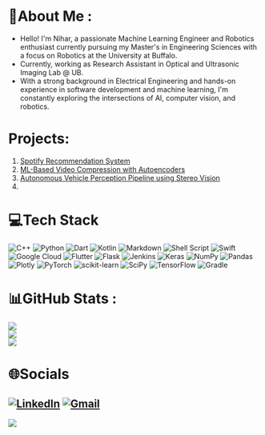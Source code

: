 # 💫About Me :
- Hello! I'm Nihar, a passionate Machine Learning Engineer and Robotics enthusiast currently pursuing my Master's in Engineering Sciences with a focus on Robotics at the University at Buffalo.  
- Currently, working as Research Assistant in Optical and Ultrasonic Imaging Lab @ UB.  
- With a strong background in Electrical Engineering and hands-on experience in software development and machine learning, I'm constantly exploring the intersections of AI, computer vision, and robotics.

# Projects:
1. [Spotify Recommendation System](https://niharp31.github.io/Spotify_Recommender_system/)
2. [ML-Based Video Compression with Autoencoders](https://niharp31.github.io/ML_ViC/)
3. [Autonomous Vehicle Perception Pipeline using Stereo Vision](https://github.com/NiharP31/Autonomous-Vehicle-Perception-Pipeline-using-Stereo-Vision)
4. 

# 💻Tech Stack
![C++](https://img.shields.io/badge/c++-%2300599C.svg?style=plastic&logo=c%2B%2B&logoColor=white) ![Python](https://img.shields.io/badge/python-3670A0?style=plastic&logo=python&logoColor=ffdd54) ![Dart](https://img.shields.io/badge/dart-%230175C2.svg?style=plastic&logo=dart&logoColor=white) ![Kotlin](https://img.shields.io/badge/kotlin-%230095D5.svg?style=plastic&logo=kotlin&logoColor=white) ![Markdown](https://img.shields.io/badge/markdown-%23000000.svg?style=plastic&logo=markdown&logoColor=white) ![Shell Script](https://img.shields.io/badge/shell_script-%23121011.svg?style=plastic&logo=gnu-bash&logoColor=white) ![Swift](https://img.shields.io/badge/swift-F54A2A?style=plastic&logo=swift&logoColor=white) ![Google Cloud](https://img.shields.io/badge/Google%20Cloud-%234285F4.svg?style=plastic&logo=google-cloud&logoColor=white) ![Flutter](https://img.shields.io/badge/Flutter-%2302569B.svg?style=plastic&logo=Flutter&logoColor=white) ![Flask](https://img.shields.io/badge/flask-%23000.svg?style=plastic&logo=flask&logoColor=white) ![Jenkins](https://img.shields.io/badge/jenkins-%232C5263.svg?style=plastic&logo=jenkins&logoColor=white) ![Keras](https://img.shields.io/badge/Keras-%23D00000.svg?style=plastic&logo=Keras&logoColor=white) ![NumPy](https://img.shields.io/badge/numpy-%23013243.svg?style=plastic&logo=numpy&logoColor=white) ![Pandas](https://img.shields.io/badge/pandas-%23150458.svg?style=plastic&logo=pandas&logoColor=white) ![Plotly](https://img.shields.io/badge/Plotly-%233F4F75.svg?style=plastic&logo=plotly&logoColor=white) ![PyTorch](https://img.shields.io/badge/PyTorch-%23EE4C2C.svg?style=plastic&logo=PyTorch&logoColor=white) ![scikit-learn](https://img.shields.io/badge/scikit--learn-%23F7931E.svg?style=plastic&logo=scikit-learn&logoColor=white) ![SciPy](https://img.shields.io/badge/SciPy-%230C55A5.svg?style=plastic&logo=scipy&logoColor=%white) ![TensorFlow](https://img.shields.io/badge/TensorFlow-%23FF6F00.svg?style=plastic&logo=TensorFlow&logoColor=white) ![Gradle](https://img.shields.io/badge/Gradle-02303A.svg?style=plastic&logo=Gradle&logoColor=white)
# 📊GitHub Stats :
![](https://github-readme-stats.vercel.app/api?username=NiharP31&theme=nightowl&hide_border=false&include_all_commits=false&count_private=false)<br/>
![](https://github-readme-streak-stats.herokuapp.com/?user=NiharP31&theme=nightowl&hide_border=false)<br/>
![](https://github-readme-stats.vercel.app/api/top-langs/?username=NiharP31&theme=nightowl&hide_border=false&include_all_commits=false&count_private=false&layout=compact)
# 🌐Socials
[![LinkedIn](https://img.shields.io/badge/LinkedIn-%230077B5.svg?logo=linkedin&logoColor=white)](https://linkedin.com/in/nihar-prakash-asare) 
[![Gmail](https://img.shields.io/badge/Gmail-D14836?logo=gmail&logoColor=white)](mailto:niharasare@gmail.com)
---  
[![](https://visitcount.itsvg.in/api?id=NiharP31&icon=0&color=0)](https://visitcount.itsvg.in)
